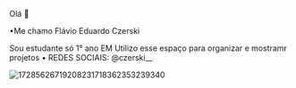 Olá 👋 

•Me chamo Flávio Eduardo Czerski

Sou estudante só 1° ano EM 
Utilizo esse espaço para organizar e mostramr projetos 
• REDES SOCIAIS: @czerski__

![17285626719208231718362353239340](https://github.com/user-attachments/assets/c481e680-7ec0-4764-a54e-efe07145865d)
